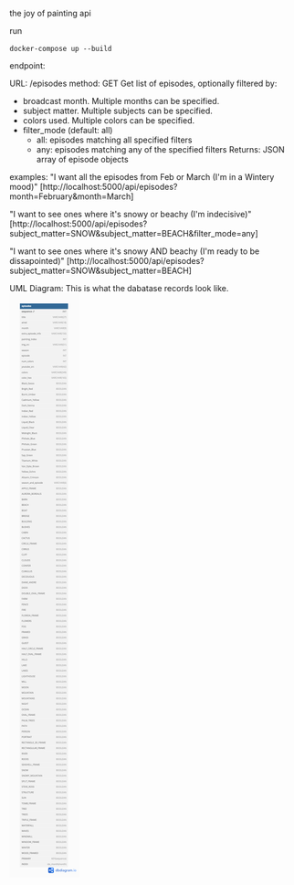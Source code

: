 the joy of painting api

run
```
docker-compose up --build
```

endpoint:

URL: /episodes
method: GET
Get list of episodes, optionally filtered by:
- broadcast month. Multiple months can be specified.
- subject matter. Multiple subjects can be specified.
- colors used. Multiple colors can be specified.
- filter_mode (default: all)
    - all: episodes matching all specified filters
    - any: episodes matching any of the specified filters
Returns: JSON array of episode objects

examples:
"I want all the episodes from Feb or March (I'm in a Wintery mood)"
[http://localhost:5000/api/episodes?month=February&month=March]

"I want to see ones where it's snowy or beachy (I'm indecisive)"
[http://localhost:5000/api/episodes?subject_matter=SNOW&subject_matter=BEACH&filter_mode=any]

"I want to see ones where it's snowy AND beachy (I'm ready to be dissapointed)"
[http://localhost:5000/api/episodes?subject_matter=SNOW&subject_matter=BEACH]

UML Diagram:
This is what the dabatase records look like.
![UML representation of 'episodes' table record](https://github.com/wdmd2022/holbertonschool-the-joy-of-painting-api/blob/4041a92f50a489ec25ab40ffe1048766815e0f6b/uml.png)

